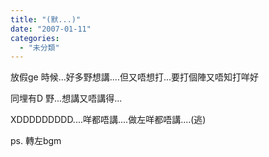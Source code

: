 ```yaml
---
title: "(默...)"
date: "2007-01-11"
categories: 
  - "未分類"
---
```


放假ge 時候...好多野想講....但又唔想打...要打個陣又唔知打咩好

同埋有D 野...想講又唔講得...

XDDDDDDDDD....咩都唔講....做左咩都唔講....(逃)

ps. 轉左bgm
